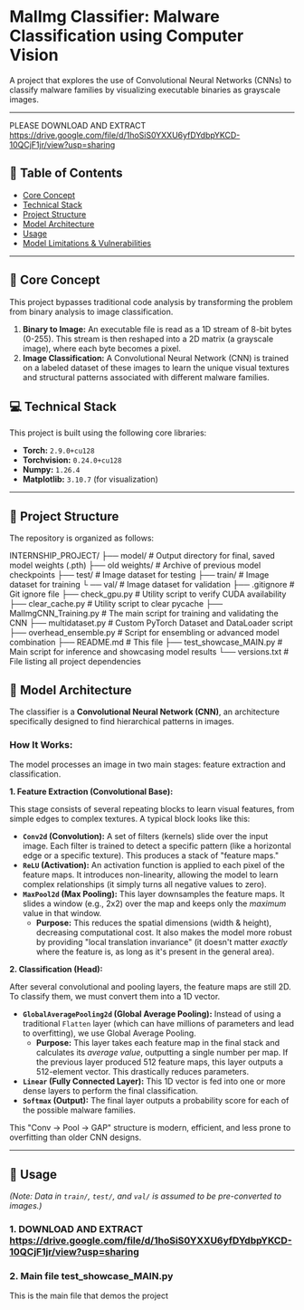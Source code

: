 # MalImg Classifier: Malware Classification using Computer Vision

A project that explores the use of Convolutional Neural Networks (CNNs) to classify malware families by visualizing executable binaries as grayscale images.

---

PLEASE DOWNLOAD AND EXTRACT https://drive.google.com/file/d/1hoSiS0YXXU6yfDYdbpYKCD-10QCjF1jr/view?usp=sharing

## 📖 Table of Contents

* [Core Concept](#-core-concept)
* [Technical Stack](#-technical-stack)
* [Project Structure](#-project-structure)
* [Model Architecture](#-model-architecture)
* [Usage](#-usage)
* [Model Limitations & Vulnerabilities](#-model-limitations--vulnerabilities)

---

## 🔬 Core Concept

This project bypasses traditional code analysis by transforming the problem from binary analysis to image classification.

1.  **Binary to Image:** An executable file is read as a 1D stream of 8-bit bytes (0-255). This stream is then reshaped into a 2D matrix (a grayscale image), where each byte becomes a pixel.
2.  **Image Classification:** A Convolutional Neural Network (CNN) is trained on a labeled dataset of these images to learn the unique visual textures and structural patterns associated with different malware families.



## 💻 Technical Stack

This project is built using the following core libraries:

* **Torch:** `2.9.0+cu128`
* **Torchvision:** `0.24.0+cu128`
* **Numpy:** `1.26.4`
* **Matplotlib:** `3.10.7` (for visualization)

---

## 📁 Project Structure

The repository is organized as follows:

INTERNSHIP_PROJECT/ 
├── model/ # Output directory for final, saved model weights (.pth) 
├── old weights/ # Archive of previous model checkpoints 
├── test/ # Image dataset for testing 
├── train/ # Image dataset for training └
── val/ # Image dataset for validation 
├── .gitignore # Git ignore file 
├── check_gpu.py # Utility script to verify CUDA availability
├── clear_cache.py # Utility script to clear pycache 
├── MalImgCNN_Training.py # The main script for training and validating the CNN 
├── multidataset.py # Custom PyTorch Dataset and DataLoader script 
├── overhead_ensemble.py # Script for ensembling or advanced model combination 
├── README.md # This file 
├── test_showcase_MAIN.py # Main script for inference and showcasing model results 
└── versions.txt # File listing all project dependencies

## 🤖 Model Architecture

The classifier is a **Convolutional Neural Network (CNN)**, an architecture specifically designed to find hierarchical patterns in images.

### How It Works:

The model processes an image in two main stages: feature extraction and classification.

**1. Feature Extraction (Convolutional Base):**

This stage consists of several repeating blocks to learn visual features, from simple edges to complex textures. A typical block looks like this:

* **`Conv2d` (Convolution):** A set of filters (kernels) slide over the input image. Each filter is trained to detect a specific pattern (like a horizontal edge or a specific texture). This produces a stack of "feature maps."
* **`ReLU` (Activation):** An activation function is applied to each pixel of the feature maps. It introduces non-linearity, allowing the model to learn complex relationships (it simply turns all negative values to zero).
* **`MaxPool2d` (Max Pooling):** This layer downsamples the feature maps. It slides a window (e.g., 2x2) over the map and keeps only the *maximum* value in that window.
    * **Purpose:** This reduces the spatial dimensions (width & height), decreasing computational cost. It also makes the model more robust by providing "local translation invariance" (it doesn't matter *exactly* where the feature is, as long as it's present in the general area).


**2. Classification (Head):**

After several convolutional and pooling layers, the feature maps are still 2D. To classify them, we must convert them into a 1D vector.

* **`GlobalAveragePooling2d` (Global Average Pooling):** Instead of using a traditional `Flatten` layer (which can have millions of parameters and lead to overfitting), we use Global Average Pooling.
    * **Purpose:** This layer takes each feature map in the final stack and calculates its *average value*, outputting a single number per map. If the previous layer produced 512 feature maps, this layer outputs a 512-element vector. This drastically reduces parameters.
* **`Linear` (Fully Connected Layer):** This 1D vector is fed into one or more dense layers to perform the final classification.
* **`Softmax` (Output):** The final layer outputs a probability score for each of the possible malware families.

This "Conv -> Pool -> GAP" structure is modern, efficient, and less prone to overfitting than older CNN designs.

---

## 🚀 Usage

*(Note: Data in `train/`, `test/`, and `val/` is assumed to be pre-converted to images.)*

### 1. DOWNLOAD AND EXTRACT https://drive.google.com/file/d/1hoSiS0YXXU6yfDYdbpYKCD-10QCjF1jr/view?usp=sharing

### 2. Main file test_showcase_MAIN.py
   This is the main file that demos the project
